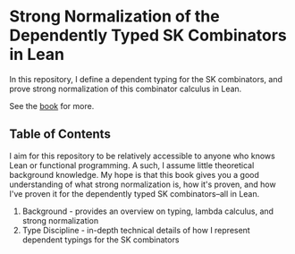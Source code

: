 # Strong Normalization of the Dependently Typed SK Combinators in Lean

In this repository, I define a dependent typing for the SK combinators, and prove strong normalization of this combinator calculus in Lean.

See the [book](https://dowlandaiello.com/sk-lean) for more.

## Table of Contents

I aim for this repository to be relatively accessible to anyone who knows Lean or functional programming. A such, I assume little theoretical background knowledge. My hope is that this book gives you a good understanding of what strong normalization is, how it's proven, and how I've proven it for the dependently typed SK combinators–all in Lean.

1. Background - provides an overview on typing, lambda calculus, and strong normalization
2. Type Discipline - in-depth technical details of how I represent dependent typings for the SK combinators
